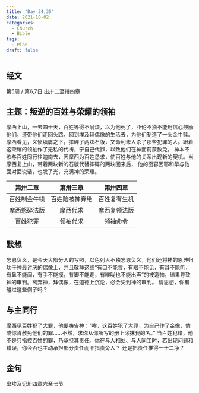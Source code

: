```yaml
---
title: "Day 34,35"
date: 2021-10-02
categories:
  - Church
  - Bible
tags:
  - Plan
draft: false
---
```


## 经文
第5周 / 第6,7日 出卅二至卅四章

## 主题：叛逆的百姓与荣耀的领袖
摩西上山，一去四十天，百姓等得不耐烦，以为他死了，亚伦不独不能用信心鼓励他们，还带他们走回头路，回到埃及拜偶像的生活去，为他们制造了一头金牛赎。
摩西看见，义愤填膺之下，摔碎了两块石版，又命利未人杀了那些犯罪的人。跟着这荣耀的领袖作了无私的代祷，宁自己代罪，以致他们在神面前蒙赦免。
神本不欲与百姓同行往迦南去，因摩西为百姓恳求，使百姓与他的关系出现新的契机。当摩西复上山，带着两块新的石版代替摔碎的两块回来后，
他的面容因耶和华与他面对面说话，也发了光，充满神的荣耀。

| 第卅二章   | 第卅三章    | 第卅四章   |
| :------: | :-------: | :------: |
| 百姓制金牛犊 | 百姓险被神弃绝 | 百姓复有生机 |
| 摩西怒碎法版 | 摩西代求    | 摩西复领法版 |
| 百姓犯罪   | 领袖代求    | 领袖命令   |

## 默想
忘恩负义，是今天大部分人的写照，以色列人不独忘恩负义，他们还将神的恩典归功于神最讨厌的偶像上，并且敬拜这些“有口不能言，有眼不能见，有耳不能听，
有鼻不能闻，有手不能摸，有脚不能走，有喉咙也不能出声”的被造物，结果导致神的审判。离弃神，拜偶像，在道德上沉沦，必会受到神的审判。
请思想，你有碰过这些例子吗？

## 与主同行
摩西见百姓犯了大罪，他便祷告神：“唉，这百姓犯了大罪，为自己作了金像，倘或你肯赦免他们的罪……不然，求你从你所写的册上涂抹我的名。”
当百姓犯错，他不是只指控百姓的罪，乃承担其责任。你在与人相处、与人同工时，若出现问题和错误，你会否也主动承担部分责任而不指责旁人？
还是把责任推得一干二净？

## 金句
出埃及记卅四章六至七节

[comment]: <> (## 附录)

